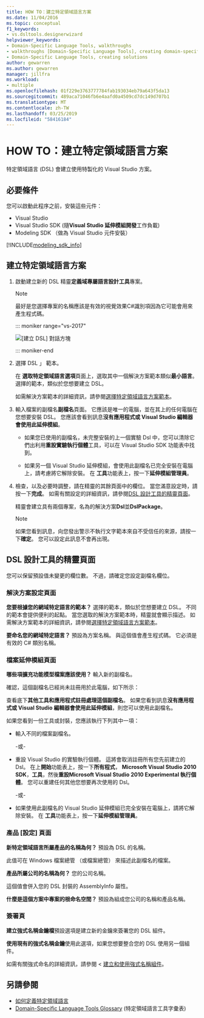```yaml
---
title: HOW TO：建立特定領域語言方案
ms.date: 11/04/2016
ms.topic: conceptual
f1_keywords:
- vs.dsltools.designerwizard
helpviewer_keywords:
- Domain-Specific Language Tools, walkthroughs
- walkthroughs [Domain-Specific Language Tools], creating domain-specific language
- Domain-Specific Language Tools, creating solutions
author: gewarren
ms.author: gewarren
manager: jillfra
ms.workload:
- multiple
ms.openlocfilehash: 01f229e3763777784fab193034eb79a643f5da13
ms.sourcegitcommit: 489aca71046fb6e4aafd0a4509cd7dc149d707b1
ms.translationtype: MT
ms.contentlocale: zh-TW
ms.lasthandoff: 03/25/2019
ms.locfileid: "58416184"
---
```

# <a name="how-to-create-a-domain-specific-language-solution"></a>HOW TO：建立特定領域語言方案
特定領域語言 (DSL) 會建立使用特製化的 Visual Studio 方案。

## <a name="prerequisites"></a>必要條件

您可以啟動此程序之前，安裝這些元件：

- Visual Studio
- Visual Studio SDK (隨**Visual Studio 延伸模組開發**工作負載)
- Modeling SDK （做為 Visual Studio 元件安裝）

[!INCLUDE[modeling_sdk_info](includes/modeling_sdk_info.md)]

## <a name="creating-a-domain-specific-language-solution"></a>建立特定領域語言方案

1. 啟動建立新的 DSL 精靈**定義域專屬語言設計工具**專案。

   > [!NOTE]
   > 最好是您選擇專案的名稱應該是有效的視覺效果C#識別項因為它可能會用來產生程式碼。

   ::: moniker range="vs-2017"

   ![[建立 DSL] 對話方塊](../modeling/media/create_dsldialog.png)

   ::: moniker-end

2. 選擇 DSL 」 範本。

    在 **選取特定領域語言選項**頁面上，選取其中一個解決方案範本類似**最小語言**。 選擇的範本，類似於您想要建立 DSL。

    如需解決方案範本的詳細資訊，請參閱[選擇特定領域語言方案範本](../modeling/choosing-a-domain-specific-language-solution-template.md)。

3. 輸入檔案的副檔名**副檔名**頁面。 它應該是唯一的電腦，並在其上的任何電腦在您想要安裝 DSL。 您應該會看到訊息**沒有應用程式或 Visual Studio 編輯器會使用此延伸模組**。

   -   如果您已使用的副檔名，未完整安裝的上一個實驗 Dsl 中，您可以清除它們出利用**重設實驗執行個體**工具，可以在 Visual Studio SDK 功能表中找到。

   -   如果另一個 Visual Studio 延伸模組，會使用此副檔名已完全安裝在電腦上，請考慮將它解除安裝。 在 **工具**功能表上，按一下**延伸模組管理員**。

4. 檢查，以及必要時調整，請在精靈的其餘頁面中的欄位。 當您滿意設定時，請按一下**完成**。 如需有關設定的詳細資訊，請參閱[DSL 設計工具的精靈頁面](#settings)。

    精靈會建立具有兩個專案，名為的解決方案**Dsl**並**DslPackage**。

   > [!NOTE]
   >  如果您看到訊息，向您發出警示不執行文字範本來自不受信任的來源，請按一下**確定**。 您可以設定此訊息不會再出現。

## <a name="settings"></a> DSL 設計工具的精靈頁面
 您可以保留預設值未變更的欄位數。 不過，請確定您設定副檔名欄位。

### <a name="solution-settings-page"></a>解決方案設定頁面
 **您要根據您的網域特定語言的範本？**
選擇的範本，類似於您想要建立 DSL。 不同的範本會提供便利的起點。 當您選取的解決方案範本時，精靈就會顯示描述。 如需解決方案範本的詳細資訊，請參閱[選擇特定領域語言方案範本](../modeling/choosing-a-domain-specific-language-solution-template.md)。

 **要命名您的網域特定語言？**
預設為方案名稱。 與這個值會產生程式碼。 它必須是有效的 C# 類別名稱。

### <a name="file-extension-page"></a>檔案延伸模組頁面
 **哪些項擴充功能模型檔案應該使用？**
輸入新的副檔名。

 確認，這個副檔名已經尚未註冊用於此電腦，如下所示：

 查看底下**其他工具和應用程式註冊處理這個副檔名**。 如果您看到訊息**沒有應用程式或 Visual Studio 編輯器會使用此延伸模組**，則您可以使用此副檔名。

 如果您看到一份工具或封裝，您應該執行下列其中一項：

-   輸入不同的檔案副檔名。

     \-或-

-   重設 Visual Studio 的實驗執行個體。 這將會取消註冊所有您先前建立的 Dsl。 在上**開始**功能表上，按一下**所有程式**， **Microsoft Visual Studio 2010 SDK**，**工具**，然後**重設Microsoft Visual Studio 2010 Experimental 執行個體**。 您可以重建任何其他您想要再次使用的 Dsl。

     \-或-

-   如果使用此副檔名的 Visual Studio 延伸模組已完全安裝在電腦上，請將它解除安裝。 在 **工具**功能表上，按一下**延伸模組管理員**。

### <a name="product-settings-page"></a>產品 [設定] 頁面
 **新特定領域語言所屬產品的名稱為何？**
預設為 DSL 的名稱。

 此值可在 Windows 檔案總管 （或檔案總管） 來描述此副檔名的檔案。

 **產品所屬公司的名稱為何？**
您的公司名稱。

 這個值會併入您的 DSL 封裝的 AssemblyInfo 屬性。

 **什麼是這個方案中專案的根命名空間？**
預設為組成您公司的名稱和產品名稱。

### <a name="signing-page"></a>簽署頁
 **建立強式名稱金鑰檔**預設選項是建立新的金鑰來簽署您的 DSL 組件。

 **使用現有的強式名稱金鑰**使用此選項，如果您想要整合您的 DSL 使用另一個組件。

 如需有關強式命名的詳細資訊，請參閱 <<c0> [ 建立和使用強式名稱組件](http://go.microsoft.com/fwlink/?LinkId=186073)。

## <a name="see-also"></a>另請參閱

- [如何定義特定領域語言](../modeling/how-to-define-a-domain-specific-language.md)
- [Domain-Specific Language Tools Glossary](https://msdn.microsoft.com/ca5e84cb-a315-465c-be24-76aa3df276aa) (特定領域語言工具字彙表)
